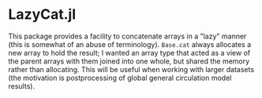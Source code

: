 LazyCat.jl
==========
This package provides a facility to concatenate arrays in a "lazy" manner (this is
somewhat of an abuse of terminology). `Base.cat` always allocates a new array to hold
the result; I wanted an array type that acted as a view of the parent arrays with them
joined into one whole, but shared the memory rather than allocating. This will be useful
when working with larger datasets (the motivation is postprocessing of global general
circulation model results).
